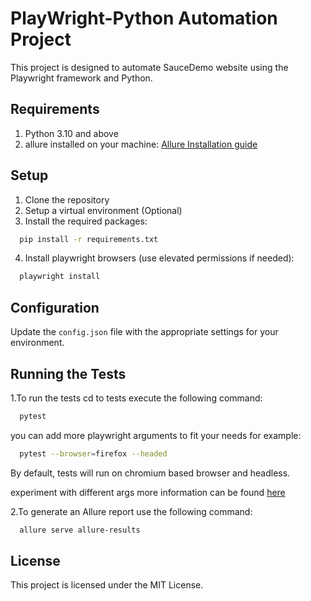 # PlayWright-Python Automation Project

This project is designed to automate SauceDemo website using the Playwright
framework and Python.

## Requirements
1. Python 3.10 and above
2. allure installed on your machine: 
[Allure Installation guide](https://allurereport.org/docs/install/)

## Setup
1. Clone the repository
2. Setup a virtual environment (Optional)
3. Install the required packages:
```sh
  pip install -r requirements.txt
```
4. Install playwright browsers (use elevated permissions if needed):
```sh
  playwright install
```

## Configuration

Update the `config.json` file with the appropriate settings for your environment.

## Running the Tests

1.To run the tests cd to tests execute the following command:
```sh
  pytest
```
you can add more playwright arguments to fit your needs for example:
```sh
  pytest --browser=firefox --headed
```
By default, tests will run on chromium based browser and headless.

experiment with different args more information can be found [here](https://playwright.dev/python/docs/test-runners#cli-arguments)

2.To generate an Allure report use the following command:
 ```sh
   allure serve allure-results
 ```

## License

This project is licensed under the MIT License.
